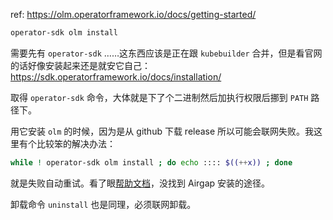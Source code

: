 
ref: https://olm.operatorframework.io/docs/getting-started/  

~~~ sh
operator-sdk olm install
~~~

需要先有 `operator-sdk` ……这东西应该是正在跟 `kubebuilder` 合并，但是看官网的话好像安装起来还是就安它自己： https://sdk.operatorframework.io/docs/installation/ 

取得 `operator-sdk` 命令，大体就是下了个二进制然后加执行权限后挪到 `PATH` 路径下。

用它安装 `olm` 的时候，因为是从 github 下载 release 所以可能会联网失败。我这里有个比较笨的解决办法：

~~~ sh
while ! operator-sdk olm install ; do echo :::: $((++x)) ; done
~~~

就是失败自动重试。看了眼[帮助文档](https://sdk.operatorframework.io/docs/cli/operator-sdk_olm_install/)，没找到 Airgap 安装的途径。

卸载命令 `uninstall` 也是同理，必须联网卸载。


